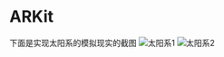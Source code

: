 # ARKit
下面是实现太阳系的模拟现实的截图
![太阳系1](https://github.com/zhangjiang1203/MyOftenUseTool/blob/master/Example/waveAnimation.gif "波浪显示")
![太阳系2](https://github.com/zhangjiang1203/MyOftenUseTool/blob/master/Example/waveAnimation.gif "波浪显示")